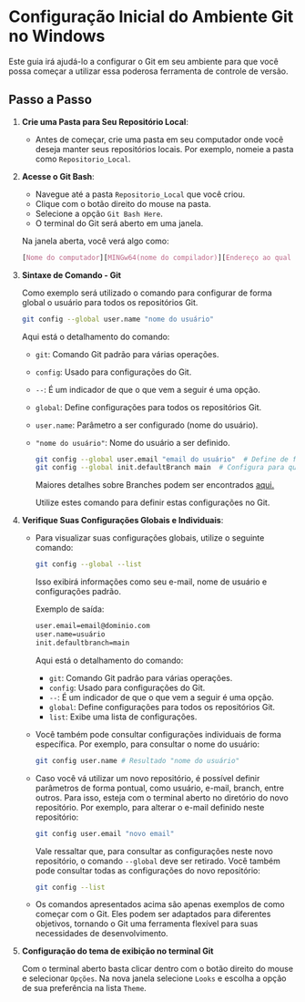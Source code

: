 # Configuração Inicial do Ambiente Git no Windows

Este guia irá ajudá-lo a configurar o Git em seu ambiente para que você possa começar a utilizar essa poderosa ferramenta de controle de versão.

## Passo a Passo

1. **Crie uma Pasta para Seu Repositório Local**:

   - Antes de começar, crie uma pasta em seu computador onde você deseja manter seus repositórios locais. Por exemplo, nomeie a pasta como `Repositorio_Local`.

2. **Acesse o Git Bash**:

   - Navegue até a pasta `Repositorio_Local` que você criou.
   - Clique com o botão direito do mouse na pasta.
   - Selecione a opção `Git Bash Here`.
   - O terminal do Git será aberto em uma janela.

   Na janela aberta, você verá algo como:

   ```css
   [Nome do computador][MINGw64(nome do compilador)][Endereço ao qual o terminal está apontando]
   ```

3. **Sintaxe de Comando - Git**

   Como exemplo será utilizado o comando para configurar de forma global o usuário para todos os repositórios Git.

   ```bash
   git config --global user.name "nome do usuário"
   ```

   Aqui está o detalhamento do comando:

   - `git`: Comando Git padrão para várias operações.

   - `config`: Usado para configurações do Git.

   - `--`: É um indicador de que o que vem a seguir é uma opção.

   - `global`: Define configurações para todos os repositórios Git.

   - `user.name`: Parâmetro a ser configurado (nome do usuário).

   - `"nome do usuário"`: Nome do usuário a ser definido.

     ```bash
     git config --global user.email "email do usuário"  # Define de forma global o email do usuário.
     git config --global init.defaultBranch main  # Configura para que todo novo repositório a ser criado a branch padrão será nomeada como main.
     ```

     Maiores detalhes sobre Branches podem ser encontrados [aqui.](./Aula%205%20-%20Trabalhando%20com%20Branches%20-%20Criando%2C%20Mesclando%2C%20Deletando%20e%20Tratando%20Conflitos.md)

     Utilize estes comando para definir estas configurações no Git.

     

4. **Verifique Suas Configurações Globais e Individuais**:

   - Para visualizar suas configurações globais, utilize o seguinte comando:

     ```bash
     git config --global --list
     ```

     Isso exibirá informações como seu e-mail, nome de usuário e configurações padrão.

     Exemplo de saída:

     ```bash
     user.email=email@dominio.com
     user.name=usuário
     init.defaultbranch=main
     ```

     Aqui está o detalhamento do comando:

     - `git`: Comando Git padrão para várias operações.
     - `config`: Usado para configurações do Git.
     - `--`: É um indicador de que o que vem a seguir é uma opção.
     - `global`: Define configurações para todos os repositórios Git.
     - `list`: Exibe uma lista de configurações.

   - Você também pode consultar configurações individuais de forma específica. Por exemplo, para consultar o nome do usuário:

     ```bash
     git config user.name # Resultado "nome do usuário"
     ```

   - Caso você vá utilizar um novo repositório, é possível definir parâmetros de forma pontual, como usuário, e-mail, branch, entre outros. Para isso, esteja com o terminal aberto no diretório do novo repositório. Por exemplo, para alterar o e-mail definido neste repositório:

     ```bash
     git config user.email "novo email"
     ```

     Vale ressaltar que, para consultar as configurações neste novo repositório, o comando `--global` deve ser retirado. Você também pode consultar todas as configurações do novo repositório:

     ```bash
     git config --list
     ```

   - Os comandos apresentados acima são apenas exemplos de como começar com o Git. Eles podem ser adaptados para diferentes objetivos, tornando o Git uma ferramenta flexível para suas necessidades de desenvolvimento.

5. **Configuração do tema de exibição no terminal Git**

   Com o terminal aberto basta clicar dentro com o botão direito do mouse e selecionar `Opções`. Na nova janela selecione `Looks` e escolha a opção de sua preferência na lista `Theme`.
